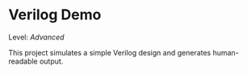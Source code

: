 # Verilog Demo

Level: *Advanced*

This project simulates a simple Verilog design and generates human-readable output.